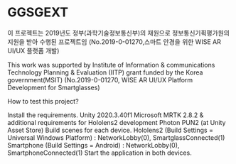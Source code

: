 # GGSGEXT
이 프로젝트는 2019년도 정부(과학기술정보통신부)의 재원으로 정보통신기획평가원의 지원을 받아 수행된 프로젝트임 (No.2019-0-01270,스마트 안경을 위한 WISE AR UI/UX 플랫폼 개발)

This work was supported by Institute of Information & communications Technology Planning & Evaluation (IITP) grant funded by the Korea government(MSIT) (No.2019-0-01270, WISE AR UI/UX Platform Development for Smartglasses)

How to test this project?

Install the requirements.
Unity 2020.3.40f1
Microsoft MRTK 2.8.2 & additional requirements for Hololens2 development
Photon PUN2 (at Unity Asset Store)
Build scenes for each device.
Hololens2 (Build Settings = Universal Windows Platform) : NetworkLobby(0), SmartglassConnected(1)
Smartphone (Build Settings = Android) : NetworkLobby(0), SmartphoneConnected(1)
Start the application in both devices.